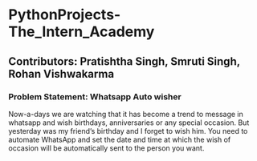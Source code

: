 # PythonProjects-The_Intern_Academy

## Contributors: Pratishtha Singh, Smruti Singh, Rohan Vishwakarma
### Problem Statement: Whatsapp Auto wisher

Now-a-days we are watching that it has become a trend to message in whatsapp and wish
birthdays, anniversaries or any special occasion. But yesterday was my friend’s birthday and I
forget to wish him. You need to automate WhatsApp and set the date and time at which the wish
of occasion will be automatically sent to the person you want.
